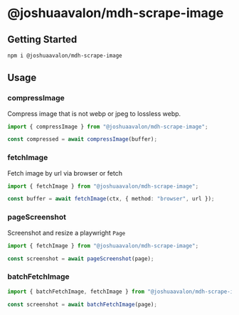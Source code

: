 # @joshuaavalon/mdh-scrape-image

## Getting Started

```sh
npm i @joshuaavalon/mdh-scrape-image
```

## Usage

### compressImage

Compress image that is not webp or jpeg to lossless webp.

```ts
import { compressImage } from "@joshuaavalon/mdh-scrape-image";

const compressed = await compressImage(buffer);
```

### fetchImage

Fetch image by url via browser or fetch

```ts
import { fetchImage } from "@joshuaavalon/mdh-scrape-image";

const buffer = await fetchImage(ctx, { method: "browser", url });
```

### pageScreenshot

Screenshot and resize a playwright `Page`

```ts
import { fetchImage } from "@joshuaavalon/mdh-scrape-image";

const screenshot = await pageScreenshot(page);
```

### batchFetchImage

```ts
import { batchFetchImage, fetchImage } from "@joshuaavalon/mdh-scrape-image";

const screenshot = await batchFetchImage(page);
```
